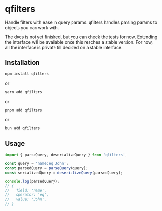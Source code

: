 # qfilters

Handle filters with ease in query params. qfilters handles parsing params to objects you can work with.

The docs is not yet finished, but you can check the tests for now.
Extending the interface will be available once this reaches a stable version.
For now, all the interface is private till decided on a stable interface.

## Installation

```bash
npm install qfilters
```

or

```bash
yarn add qfilters
```

or

```bash
pnpm add qfilters
```

or

```bash
bun add qfilters
```

## Usage

```typescript
import { parseQuery, deserializeQuery } from 'qfilters';

const query = 'name:eq:John';
const parsedQuery = parseQuery(query);
const serializedQuery = deserializeQuery(parsedQuery);

console.log(parsedQuery);
// {
//   field: 'name',
//   operator: 'eq',
//   value: 'John',
// }
```
